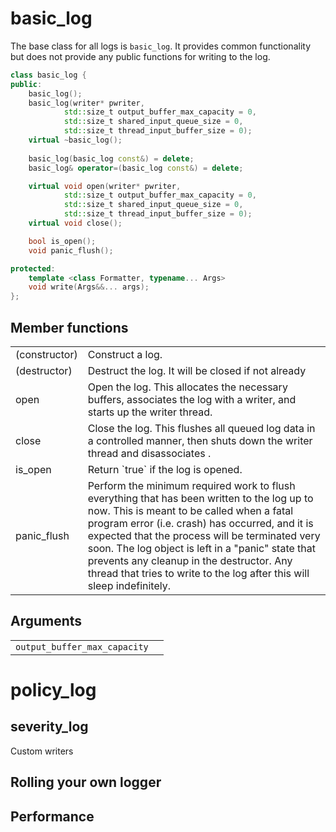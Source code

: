 basic_log
=========
The base class for all logs is `basic_log`. It provides common functionality
but does not provide any public functions for writing to the log.
```c++
class basic_log {
public:
    basic_log();
    basic_log(writer* pwriter, 
            std::size_t output_buffer_max_capacity = 0,
            std::size_t shared_input_queue_size = 0,
            std::size_t thread_input_buffer_size = 0);
    virtual ~basic_log();
    
    basic_log(basic_log const&) = delete;
    basic_log& operator=(basic_log const&) = delete;

    virtual void open(writer* pwriter, 
            std::size_t output_buffer_max_capacity = 0,
            std::size_t shared_input_queue_size = 0,
            std::size_t thread_input_buffer_size = 0);
    virtual void close();

    bool is_open();
    void panic_flush();

protected:
    template <class Formatter, typename... Args>
    void write(Args&&... args);
};
```

Member functions
----------------
<table>
<tr><td>(constructor)</td><td>Construct a log.</td></tr>
<tr><td>(destructor)</td><td>Destruct the log. It will be closed if not already
</td></tr>
<tr><td>open</td><td>Open the log. This allocates the necessary buffers,
associates the log with a writer, and starts up the writer thread.</td></tr>
<tr><td>close</td><td>Close the log. This flushes all queued log data in a
controlled manner, then shuts down the writer thread and disassociates
.</td></tr>
<tr><td>is_open</td><td>Return `true` if the log is opened.</td></tr>
<tr><td>panic_flush</td><td>Perform the minimum required work to flush
everything that has been written to the log up to now. This is meant to be
called when a fatal program error (i.e. crash) has occurred, and it is expected
that the process will be terminated very soon. The log object is left in a
"panic" state that prevents any cleanup in the destructor. Any thread that
tries to write to the log after this will sleep indefinitely.</td></tr>
</table>

Arguments
---------
<table>
<tr><td><code>output_buffer_max_capacity</code></td><td></td></tr>
</table>

policy_log
==========

severity_log
------------

Custom writers

Rolling your own logger
-----------------------

Performance
-----------


